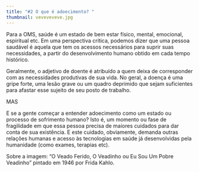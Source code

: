 ```yaml
---
title: "#2 O que é adoecimento? "
thumbnail: veveveveve.jpg
---
```

<!--StartFragment-->

Para a OMS, saúde é um estado de bem estar físico, mental, emocional, espiritual etc. Em uma perspectiva crítica, podemos dizer que uma pessoa saudável é aquela que tem os acessos necessários para suprir suas necessidades, a partir do desenvolvimento humano obtido em cada tempo histórico. 



Geralmente, o adjetivo de doente é atribuído a quem deixa de corresponder com as necessidades produtivas de sua vida. No geral, a doença é uma gripe forte, uma lesão grave ou um quadro deprimido que sejam suficientes para afastar esse sujeito de seu posto de trabalho.



MAS 



E se a gente começar a entender adoecimento como um estado ou processo de sofrimento humano? Isto é, um momento ou fase de fragilidade em que essa pessoa precisa de maiores cuidados para dar conta de sua existência. E este cuidado, obviamente, demanda outras relações humanas e acesso às tecnologias em saúde já desenvolvidas pela humanidade (como exames, terapias etc). 



Sobre a imagem: “O Veado Ferido, O Veadinho ou Eu Sou Um Pobre Veadinho” pintado em 1946 por Frida Kahlo.



<!--EndFragment-->